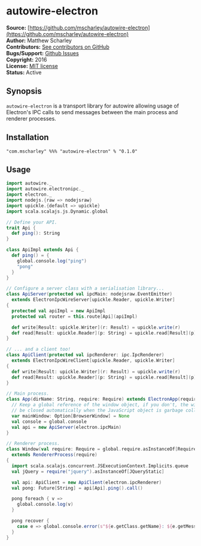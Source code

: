 # autowire-electron

**Source:** [https://github.com/mscharley/autowire-electron](https://github.com/mscharley/autowire-electron)  
**Author:** Matthew Scharley  
**Contributors:** [See contributors on GitHub][gh-contrib]  
**Bugs/Support:** [Github Issues][gh-issues]  
**Copyright:** 2016  
**License:** [MIT license][license]  
**Status:** Active

## Synopsis

`autowire-electron` is a transport library for autowire allowing usage of Electron's IPC calls
to send messages between the main process and renderer processes.

## Installation

    "com.mscharley" %%% "autowire-electron" % "0.1.0"

## Usage

```scala
import autowire._
import autowire.electronipc._
import electron._
import nodejs.{raw => nodejsraw}
import upickle.{default => upickle}
import scala.scalajs.js.Dynamic.global

// Define your API.
trait Api {
  def ping(): String
}

class ApiImpl extends Api {
  def ping() = {
    global.console.log("ping")
    "pong"
  }
}

// Configure a server class with a serialisation library...
class ApiServer(protected val ipcMain: nodejsraw.EventEmitter)
  extends ElectronIpcWireServer[upickle.Reader, upickle.Writer]
{
  protected val apiImpl = new ApiImpl
  protected val router = this.route[Api](apiImpl)

  def write[Result: upickle.Writer](r: Result) = upickle.write(r)
  def read[Result: upickle.Reader](p: String) = upickle.read[Result](p)
}

// ... and a client too!
class ApiClient(protected val ipcRenderer: ipc.IpcRenderer)
  extends ElectronIpcWireClient[upickle.Reader, upickle.Writer]
{
  def write[Result: upickle.Writer](r: Result) = upickle.write(r)
  def read[Result: upickle.Reader](p: String) = upickle.read[Result](p)
}

// Main process.
class App(dirName: String, require: Require) extends ElectronApp(require) with js.JSApp {
  // Keep a global reference of the window object, if you don't, the window will
  // be closed automatically when the JavaScript object is garbage collected.
  var mainWindow: Option[BrowserWindow] = None
  val console = global.console
  val api = new ApiServer(electron.ipcMain)
}

// Renderer process.
class Window(val require: Require = global.require.asInstanceOf[Require])
  extends RendererProcess(require)
{
  import scala.scalajs.concurrent.JSExecutionContext.Implicits.queue
  val jQuery = require("jquery").asInstanceOf[JQueryStatic]

  val api: ApiClient = new ApiClient(electron.ipcRenderer)
  val pong: Future[String] = api[Api].ping().call()

  pong foreach { v =>
    global.console.log(v)
  }

  pong recover {
    case e => global.console.error(s"${e.getClass.getName}: ${e.getMessage}")
  }
}
```

  [gh-contrib]: https://github.com/mscharley/autowire-electron/graphs/contributors
  [gh-issues]: https://github.com/mscharley/autowire-electron/issues
  [license]: https://github.com/mscharley/autowire-electron/blob/master/LICENSE
